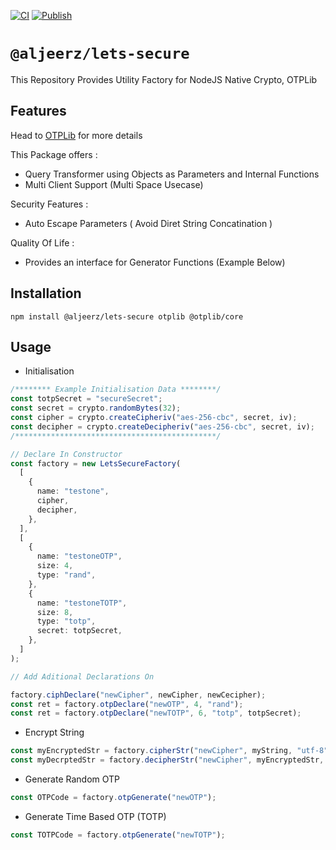 [![CI](https://github.com/aljeerz/lets-secure/actions/workflows/main.yml/badge.svg)](https://github.com/aljeerz/lets-secure/actions/workflows/main.yml) [![Publish](https://github.com/aljeerz/lets-secure/actions/workflows/publish.yml/badge.svg)](https://github.com/aljeerz/lets-secure/actions/workflows/publish.yml)

# `@aljeerz/lets-secure`

This Repository Provides Utility Factory for NodeJS Native Crypto, OTPLib

## Features

Head to [OTPLib](https://github.com/yeojz/otplib) for more details

This Package offers :

- Query Transformer using Objects as Parameters and Internal Functions
- Multi Client Support (Multi Space Usecase)

Security Features :

- Auto Escape Parameters ( Avoid Diret String Concatination )

Quality Of Life :

- Provides an interface for Generator Functions (Example Below)

## Installation

```
npm install @aljeerz/lets-secure otplib @otplib/core
```

## Usage

- Initialisation

```typescript
/******** Example Initialisation Data ********/
const totpSecret = "secureSecret";
const secret = crypto.randomBytes(32);
const cipher = crypto.createCipheriv("aes-256-cbc", secret, iv);
const decipher = crypto.createDecipheriv("aes-256-cbc", secret, iv);
/*********************************************/

// Declare In Constructor
const factory = new LetsSecureFactory(
  [
    {
      name: "testone",
      cipher,
      decipher,
    },
  ],
  [
    {
      name: "testoneOTP",
      size: 4,
      type: "rand",
    },
    {
      name: "testoneTOTP",
      size: 8,
      type: "totp",
      secret: totpSecret,
    },
  ]
);

// Add Aditional Declarations On

factory.ciphDeclare("newCipher", newCipher, newCecipher);
const ret = factory.otpDeclare("newOTP", 4, "rand");
const ret = factory.otpDeclare("newTOTP", 6, "totp", totpSecret);
```

- Encrypt String

```typescript
const myEncryptedStr = factory.cipherStr("newCipher", myString, "utf-8", "base64");
const myDecrptedStr = factory.decipherStr("newCipher", myEncryptedStr, "base64", "utf-8");
```
- Generate Random OTP
```typescript
const OTPCode = factory.otpGenerate("newOTP");
```
- Generate Time Based OTP (TOTP)
```typescript
const TOTPCode = factory.otpGenerate("newTOTP");
```
